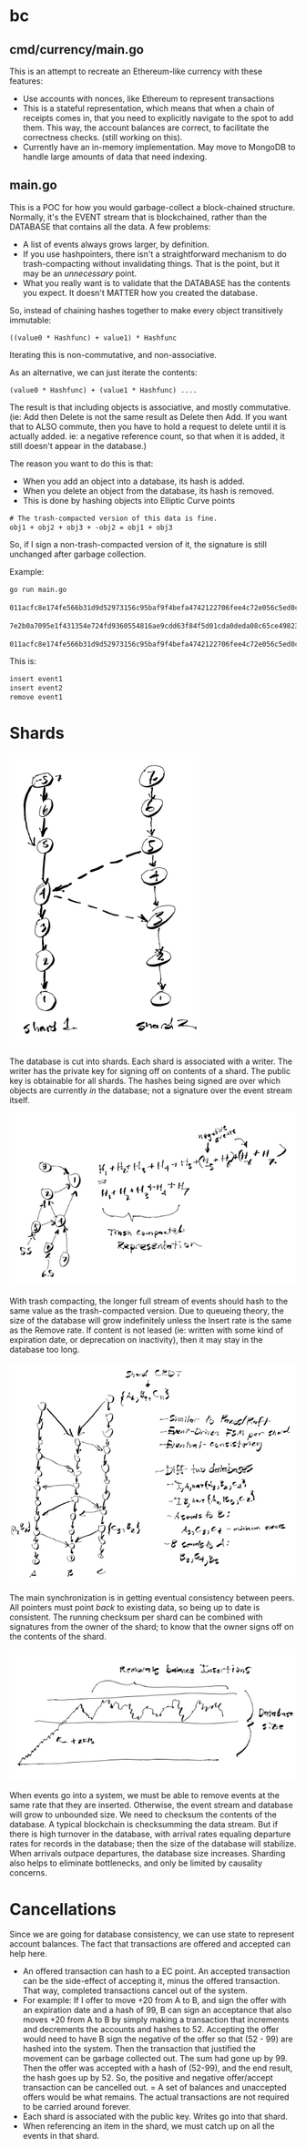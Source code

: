# bc

## cmd/currency/main.go

This is an attempt to recreate an Ethereum-like currency with these features:

- Use accounts with nonces, like Ethereum to represent transactions
- This is a stateful representation, which means that when a chain of receipts comes in, that you need to explicitly navigate to the spot to add them.  This way, the account balances are correct, to facilitate the correctness checks.  (still working on this).
- Currently have an in-memory implementation.  May move to MongoDB to handle large amounts of data that need indexing.

## main.go

This is a POC for how you would garbage-collect a block-chained structure.
Normally, it's the EVENT stream that is blockchained, rather than the DATABASE
that contains all the data.  A few problems:

- A list of events always grows larger, by definition.
- If you use hashpointers, there isn't a straightforward mechanism to do trash-compacting without invalidating things.  That is the point, but it may be an _unnecessary_ point.
- What you really want is to validate that the DATABASE has the contents you expect.  It doesn't MATTER how you created the database.

So, instead of chaining hashes together to make every object transitively immutable:

```
((value0 * Hashfunc) + value1) * Hashfunc
```
Iterating this is non-commutative, and non-associative.


As an alternative, we can just iterate the contents:

```
(value0 * Hashfunc) + (value1 * Hashfunc) ....
```

The result is that including objects is associative, and mostly commutative.  (ie: Add then Delete is not the same result as Delete then Add.  If you want that to ALSO commute, then you have to hold a request to delete until it is actually added.  ie: a negative reference count, so that when it is added, it still doesn't appear in the database.)

The reason you want to do this is that:

- When you add an object into a database, its hash is added.
- When you delete an object from the database, its hash is removed.
- This is done by hashing objects into Elliptic Curve points


```
# The trash-compacted version of this data is fine.
obj1 + obj2 + obj3 + -obj2 = obj1 + obj3
```

So, if I sign a non-trash-compacted version of it, the signature is still unchanged after garbage collection.

Example:

```
go run main.go

011acfc8e174fe566b31d9d52973156c95baf9f4befa4742122706fee4c72e056c5ed0c098ef2ed8ee7dfc180f2eae2716fa5aa18a22a395d49a75a5c31da134cd46,3b0c5b1358ec4dfef20f26854df8afcca10ebad5776f23fad79404cb2c33db4a9795804925104f6718c27c2bc328295d75b19dc5ee4770030baef1a5261f9e4dd2

7e2b0a7095e1f431354e724fd9360554816ae9cdd63f84f5d01cda0deda08c65ce49823d14f4bbbe196840fec31fe66fee1939a638bc569fc3507e2970deca1f4b,9958ab798e7955c0c8db51a7925da800a9840e454f6fef9713bd0f1e760b1817da2f00ecd4fa1ac6f98441b89135d5609012719ed4e6ea277c11f58af08dcf5967

011acfc8e174fe566b31d9d52973156c95baf9f4befa4742122706fee4c72e056c5ed0c098ef2ed8ee7dfc180f2eae2716fa5aa18a22a395d49a75a5c31da134cd46,3b0c5b1358ec4dfef20f26854df8afcca10ebad5776f23fad79404cb2c33db4a9795804925104f6718c27c2bc328295d75b19dc5ee4770030baef1a5261f9e4dd2
```

This is:

```
insert event1
insert event2
remove event1
```

# Shards

![shards.png](shards.png)

The database is cut into shards.  Each shard is associated with a writer. The writer has the private key for signing off on contents of a shard.  The public key is obtainable for all shards.  The hashes being signed are over which objects are currently _in_ the database; not a signature over the event stream itself.

![trashcompact.png](trashcompact.png)

With trash compacting, the longer full stream of events should hash to the same value as the trash-compacted version.  Due to queueing theory, the size of the database will grow indefinitely unless the Insert rate is the same as the Remove rate.  If content is not leased (ie: written with some kind of expiration date, or deprecation on inactivity), then it may stay in the database too long.

![crdt.png](crdt.png)

The main synchronization is in getting eventual consistency between peers.  All pointers must point _back_ to existing data, so being up to date is consistent.  The running checksum per shard can be combined with signatures from the owner of the shard; to know that the owner signs off on the contents of the shard.


![steadystate.png](steadystate.png)

When events go into a system, we must be able to remove events at the same rate that they are inserted.  Otherwise, the event stream and database will grow to unbounded size.  We need to checksum the contents of the database.  A typical blockchain is checksumming the data stream.  But if there is high turnover in the database, with arrival rates equaling departure rates for records in the database; then the size of the database will stabilize.  When arrivals outpace departures, the database size increases.  Sharding also helps to eliminate bottlenecks, and only be limited by causality concerns.

# Cancellations

Since we are going for database consistency, we can use state to represent account balances.  The fact that transactions are offered and accepted can help here.

- An offered transaction can hash to a EC point.  An accepted transaction can be the side-effect of accepting it, minus the offered transaction.  That way, completed transactions cancel out of the system.
- For example: If I offer to move +20 from A to B, and sign the offer with an expiration date and a hash of 99, B can sign an acceptance that also moves +20 from A to B by simply making a transaction that increments and decrements the accounts and hashes to 52.  Accepting the offer would need to have B sign the negative of the offer so that (52 - 99) are hashed into the system.  Then the transaction that justified the movement can be garbage collected out.  The sum had gone up by 99.  Then the offer was accepted with a hash of (52-99), and the end result, the hash goes up by 52.  So, the positive and negative offer/accept transaction can be cancelled out.
= A set of balances and unaccepted offers would be what remains.  The actual transactions are not required to be carried around forever. 
- Each shard is associated with the public key.  Writes go into that shard.
- When referencing an item in the shard, we must catch up on all the events in that shard.
